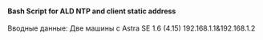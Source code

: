 #### Bash Script for ALD NTP and client static address #####

Вводные данные:
  Две машины с Astra SE 1.6 (4.15) 192.168.1.1&192.168.1.2
